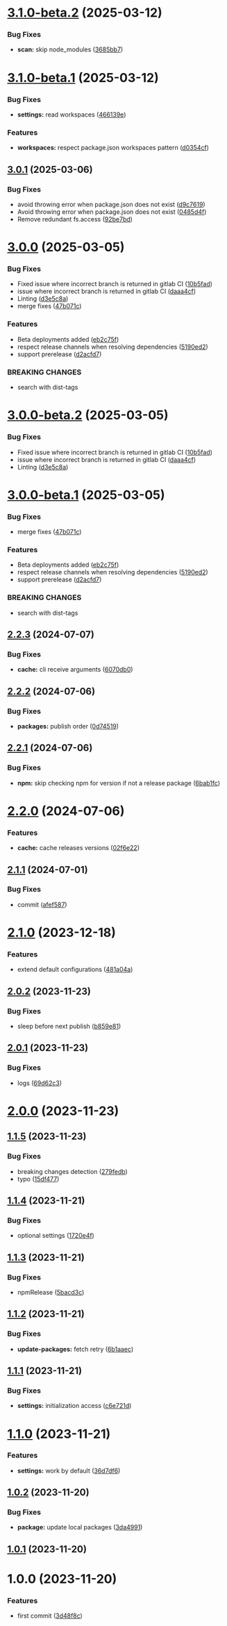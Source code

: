 # [3.1.0-beta.2](https://github.com/ido-pluto/semantic-release-npm-workspaces-monorepo/compare/v3.1.0-beta.1...v3.1.0-beta.2) (2025-03-12)


### Bug Fixes

* **scan:** skip node_modules ([3685bb7](https://github.com/ido-pluto/semantic-release-npm-workspaces-monorepo/commit/3685bb75536a5401cb0ef9fcb66fb196e33bfab5))

# [3.1.0-beta.1](https://github.com/ido-pluto/semantic-release-npm-workspaces-monorepo/compare/v3.0.1...v3.1.0-beta.1) (2025-03-12)


### Bug Fixes

* **settings:** read workspaces ([466139e](https://github.com/ido-pluto/semantic-release-npm-workspaces-monorepo/commit/466139e7b0478f4bd6a8af15f11ee14d3c68e2c9))


### Features

* **workspaces:** respect package.json workspaces pattern ([d0354cf](https://github.com/ido-pluto/semantic-release-npm-workspaces-monorepo/commit/d0354cf4c6a4c160e3fd313500df05bcd56bfeaa))

## [3.0.1](https://github.com/ido-pluto/semantic-release-npm-workspaces-monorepo/compare/v3.0.0...v3.0.1) (2025-03-06)


### Bug Fixes

* avoid throwing error when package.json does not exist ([d9c7619](https://github.com/ido-pluto/semantic-release-npm-workspaces-monorepo/commit/d9c7619d74da913ec6c56bbe6763d2e69947a28d))
* Avoid throwing error when package.json does not exist ([0485d4f](https://github.com/ido-pluto/semantic-release-npm-workspaces-monorepo/commit/0485d4fa8fd05efe4127dcad9ba1b43f4109ec7e))
* Remove redundant fs.access ([92be7bd](https://github.com/ido-pluto/semantic-release-npm-workspaces-monorepo/commit/92be7bde6f39da38098e19256e42b6918dfa87b1))

# [3.0.0](https://github.com/ido-pluto/semantic-release-npm-workspaces-monorepo/compare/v2.2.3...v3.0.0) (2025-03-05)


### Bug Fixes

* Fixed issue where incorrect branch is returned in gitlab CI ([10b5fad](https://github.com/ido-pluto/semantic-release-npm-workspaces-monorepo/commit/10b5fad10c4cddf964bc53e3f1f464be066112db))
* issue where incorrect branch is returned in gitlab CI ([daaa4cf](https://github.com/ido-pluto/semantic-release-npm-workspaces-monorepo/commit/daaa4cfc7e82af8861c9be9125d621fb65980eac))
* Linting ([d3e5c8a](https://github.com/ido-pluto/semantic-release-npm-workspaces-monorepo/commit/d3e5c8ac4d1523606e1dae461a8c0629aa233f09))
* merge fixes ([47b071c](https://github.com/ido-pluto/semantic-release-npm-workspaces-monorepo/commit/47b071cf3d460646cbaad13d84573b988c0fe529))


### Features

* Beta deployments added ([eb2c75f](https://github.com/ido-pluto/semantic-release-npm-workspaces-monorepo/commit/eb2c75fe49f7deacd998328ec6ab85b851be65c0))
* respect release channels when resolving dependencies ([5190ed2](https://github.com/ido-pluto/semantic-release-npm-workspaces-monorepo/commit/5190ed283161b4385afdad73a97733a2568a32ab))
* support prerelease ([d2acfd7](https://github.com/ido-pluto/semantic-release-npm-workspaces-monorepo/commit/d2acfd761ca1b10f496cf63ab3f1cee46224ec6f))


### BREAKING CHANGES

* search with dist-tags

# [3.0.0-beta.2](https://github.com/ido-pluto/semantic-release-npm-workspaces-monorepo/compare/v3.0.0-beta.1...v3.0.0-beta.2) (2025-03-05)


### Bug Fixes

* Fixed issue where incorrect branch is returned in gitlab CI ([10b5fad](https://github.com/ido-pluto/semantic-release-npm-workspaces-monorepo/commit/10b5fad10c4cddf964bc53e3f1f464be066112db))
* issue where incorrect branch is returned in gitlab CI ([daaa4cf](https://github.com/ido-pluto/semantic-release-npm-workspaces-monorepo/commit/daaa4cfc7e82af8861c9be9125d621fb65980eac))
* Linting ([d3e5c8a](https://github.com/ido-pluto/semantic-release-npm-workspaces-monorepo/commit/d3e5c8ac4d1523606e1dae461a8c0629aa233f09))

# [3.0.0-beta.1](https://github.com/ido-pluto/semantic-release-npm-workspaces-monorepo/compare/v2.2.3...v3.0.0-beta.1) (2025-03-05)


### Bug Fixes

* merge fixes ([47b071c](https://github.com/ido-pluto/semantic-release-npm-workspaces-monorepo/commit/47b071cf3d460646cbaad13d84573b988c0fe529))


### Features

* Beta deployments added ([eb2c75f](https://github.com/ido-pluto/semantic-release-npm-workspaces-monorepo/commit/eb2c75fe49f7deacd998328ec6ab85b851be65c0))
* respect release channels when resolving dependencies ([5190ed2](https://github.com/ido-pluto/semantic-release-npm-workspaces-monorepo/commit/5190ed283161b4385afdad73a97733a2568a32ab))
* support prerelease ([d2acfd7](https://github.com/ido-pluto/semantic-release-npm-workspaces-monorepo/commit/d2acfd761ca1b10f496cf63ab3f1cee46224ec6f))


### BREAKING CHANGES

* search with dist-tags

## [2.2.3](https://github.com/ido-pluto/semantic-release-npm-workspaces-monorepo/compare/v2.2.2...v2.2.3) (2024-07-07)


### Bug Fixes

* **cache:** cli receive arguments ([6070db0](https://github.com/ido-pluto/semantic-release-npm-workspaces-monorepo/commit/6070db09fe3e16f7c4e45a792ef6947d2ccc47e0))

## [2.2.2](https://github.com/ido-pluto/semantic-release-npm-workspaces-monorepo/compare/v2.2.1...v2.2.2) (2024-07-06)


### Bug Fixes

* **packages:** publish order ([0d74519](https://github.com/ido-pluto/semantic-release-npm-workspaces-monorepo/commit/0d74519a5287c9008c3432a39e9aad9749b0e128))

## [2.2.1](https://github.com/ido-pluto/semantic-release-npm-workspaces-monorepo/compare/v2.2.0...v2.2.1) (2024-07-06)


### Bug Fixes

* **npm:** skip checking npm for version if not a release package ([6bab1fc](https://github.com/ido-pluto/semantic-release-npm-workspaces-monorepo/commit/6bab1fc142480bb2b9c9bd9766e7a8a7784ff1ae))

# [2.2.0](https://github.com/ido-pluto/semantic-release-npm-workspaces-monorepo/compare/v2.1.1...v2.2.0) (2024-07-06)


### Features

* **cache:** cache releases versions ([02f6e22](https://github.com/ido-pluto/semantic-release-npm-workspaces-monorepo/commit/02f6e2237a7f3c5861515408e15b2e4d6b8cbb20))

## [2.1.1](https://github.com/ido-pluto/semantic-release-npm-workspaces-monorepo/compare/v2.1.0...v2.1.1) (2024-07-01)


### Bug Fixes

* commit ([afef587](https://github.com/ido-pluto/semantic-release-npm-workspaces-monorepo/commit/afef58757a40492502bf02a055432198246dafcd))

# [2.1.0](https://github.com/ido-pluto/semantic-release-npm-workspaces-monorepo/compare/v2.0.2...v2.1.0) (2023-12-18)


### Features

* extend default configurations ([481a04a](https://github.com/ido-pluto/semantic-release-npm-workspaces-monorepo/commit/481a04a186e6c857dab7284bfebd637fbc292540))

## [2.0.2](https://github.com/ido-pluto/semantic-release-npm-workspaces-monorepo/compare/v2.0.1...v2.0.2) (2023-11-23)


### Bug Fixes

* sleep before next publish ([b859e81](https://github.com/ido-pluto/semantic-release-npm-workspaces-monorepo/commit/b859e8136adeaac5087305e950bf098bfa2ac9aa))

## [2.0.1](https://github.com/ido-pluto/semantic-release-npm-workspaces-monorepo/compare/v2.0.0...v2.0.1) (2023-11-23)


### Bug Fixes

* logs ([69d62c3](https://github.com/ido-pluto/semantic-release-npm-workspaces-monorepo/commit/69d62c385e3f80143c4bb3e2ec66502d19014a76))

# [2.0.0](https://github.com/ido-pluto/semantic-release-npm-workspaces-monorepo/compare/v1.1.5...v2.0.0) (2023-11-23)

## [1.1.5](https://github.com/ido-pluto/semantic-release-npm-workspaces-monorepo/compare/v1.1.4...v1.1.5) (2023-11-23)


### Bug Fixes

* breaking changes detection ([279fedb](https://github.com/ido-pluto/semantic-release-npm-workspaces-monorepo/commit/279fedbbddd9506a3b1472060870c93b849bb440))
* typo ([15df477](https://github.com/ido-pluto/semantic-release-npm-workspaces-monorepo/commit/15df47722742af134c22760a725bbacc64ef68e7))

## [1.1.4](https://github.com/ido-pluto/semantic-release-npm-workspaces-monorepo/compare/v1.1.3...v1.1.4) (2023-11-21)


### Bug Fixes

* optional settings ([1720e4f](https://github.com/ido-pluto/semantic-release-npm-workspaces-monorepo/commit/1720e4f128de726bcedf609046528657ddea2c84))

## [1.1.3](https://github.com/ido-pluto/semantic-release-npm-workspaces-monorepo/compare/v1.1.2...v1.1.3) (2023-11-21)


### Bug Fixes

* npmRelease ([5bacd3c](https://github.com/ido-pluto/semantic-release-npm-workspaces-monorepo/commit/5bacd3c36b4087b71f06fa9863ae9a09797ac21a))

## [1.1.2](https://github.com/ido-pluto/semantic-release-npm-workspaces-monorepo/compare/v1.1.1...v1.1.2) (2023-11-21)


### Bug Fixes

* **update-packages:** fetch retry ([6b1aaec](https://github.com/ido-pluto/semantic-release-npm-workspaces-monorepo/commit/6b1aaecfcf4048dd9bb8ad68f86743cc6a913434))

## [1.1.1](https://github.com/ido-pluto/semantic-release-npm-workspaces-monorepo/compare/v1.1.0...v1.1.1) (2023-11-21)


### Bug Fixes

* **settings:** initialization access ([c6e721d](https://github.com/ido-pluto/semantic-release-npm-workspaces-monorepo/commit/c6e721d4a6eb45d3b7e6d9209f892832a650edd2))

# [1.1.0](https://github.com/ido-pluto/semantic-release-npm-workspaces-monorepo/compare/v1.0.2...v1.1.0) (2023-11-21)


### Features

* **settings:** work by default ([36d7df6](https://github.com/ido-pluto/semantic-release-npm-workspaces-monorepo/commit/36d7df6fcf6554a3cfaa66f45f76b4f27227c31c))

## [1.0.2](https://github.com/ido-pluto/semantic-release-npm-workspaces-monorepo/compare/v1.0.1...v1.0.2) (2023-11-20)


### Bug Fixes

* **package:** update local packages ([3da4991](https://github.com/ido-pluto/semantic-release-npm-workspaces-monorepo/commit/3da49918727694ca9fbb0f72893ed314ccbbab99))

## [1.0.1](https://github.com/ido-pluto/semantic-release-npm-workspaces-monorepo/compare/v1.0.0...v1.0.1) (2023-11-20)

# 1.0.0 (2023-11-20)


### Features

* first commit ([3d48f8c](https://github.com/ido-pluto/semantic-release-npm-workspaces-monorepo/commit/3d48f8c2cb1b39ee4d3449f619afc8719ff39b40))

